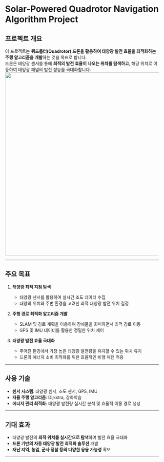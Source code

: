 # **Solar-Powered Quadrotor Navigation Algorithm Project**

## **프로젝트 개요**
이 프로젝트는 **쿼드롭터(Quadrotor) 드론을 활용하여 태양광 발전 효율을 최적화하는 주행 알고리즘을 개발**하는 것을 목표로 합니다.  
드론은 태양광 센서를 통해 **최적의 발전 효율이 나오는 위치를 탐색하고**, 해당 위치로 이동하여 태양광 패널의 발전 성능을 극대화합니다.
<img src="https://github.com/user-attachments/assets/bc0318ec-682f-475c-b506-64d8f6a0b354" width="800" height="600">




---

## **주요 목표**
1. **태양광 최적 지점 탐색**  
   - 태양광 센서를 활용하여 실시간 조도 데이터 수집  
   - 태양의 위치와 주변 환경을 고려한 최적 태양광 발전 위치 결정  

2. **주행 경로 최적화 알고리즘 개발**  
   - SLAM 및 경로 계획을 이용하여 장애물을 회피하면서 최적 경로 이동  
   - GPS 및 IMU 데이터를 활용한 정밀한 위치 제어  

3. **태양광 발전 효율 극대화**  
   - 주어진 환경에서 가장 높은 태양광 발전량을 유지할 수 있는 위치 유지  
   - 드론의 에너지 소비 최적화를 위한 효율적인 비행 패턴 적용  

---

## **사용 기술**
- **센서 시스템**: 태양광 센서, 조도 센서, GPS, IMU  
- **자율 주행 알고리즘**: Dijkstra, 강화학습  
- **에너지 관리 최적화**: 태양광 발전량 실시간 분석 및 효율적 이동 경로 생성  


---

## **기대 효과**
- 태양광 발전의 **최적 위치를 실시간으로 탐색**하여 발전 효율 극대화  
- **드론 기반의 자동 태양광 발전 최적화 솔루션** 개발  
- **재난 지역, 농업, 군사 정찰 등의 다양한 응용 가능성** 확보  

---

